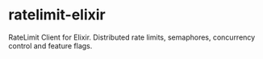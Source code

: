 # ratelimit-elixir
RateLimit Client for Elixir. Distributed rate limits, semaphores, concurrency control and feature flags.
